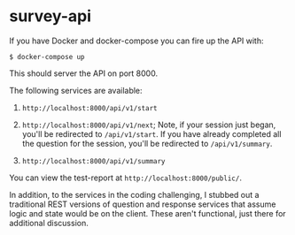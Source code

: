 # survey-api

If you have Docker and docker-compose you can fire up the API with:  

    $ docker-compose up
    
This should server the API on port 8000.

The following services are available:

1) `http://localhost:8000/api/v1/start`

2) `http://localhost:8000/api/v1/next`;  Note, if your session just began, you'll be redirected to `/api/v1/start`. If you have already completed all the question for the session, you'll be redirected to `/api/v1/summary`.

3) `http://localhost:8000/api/v1/summary`

You can view the test-report at `http://localhost:8000/public/`.

In addition, to the services in the coding challenging, I stubbed out a traditional REST versions of question and response services that assume logic and state would be on the client.  These aren't functional, just there for additional discussion.